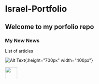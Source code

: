 # Israel-Portfolio

## Welcome to my porfolio repo

### My New News

List of articles
<!-- ![video](https://github.com/israman30/Israel-Portfolio/README.md/img/iDibujo.mov | width=100)

![dibujo](https://github.com/israman30/Israel-Portfolio/img/iDibujo.gif) -->

![Alt Text](img/iDibujo.gif){:height="700px" width="400px"}

<img src="https://github.com/israman30/Israel-Portfolio/img/iDibujo.gif" width="40" height="40" />
